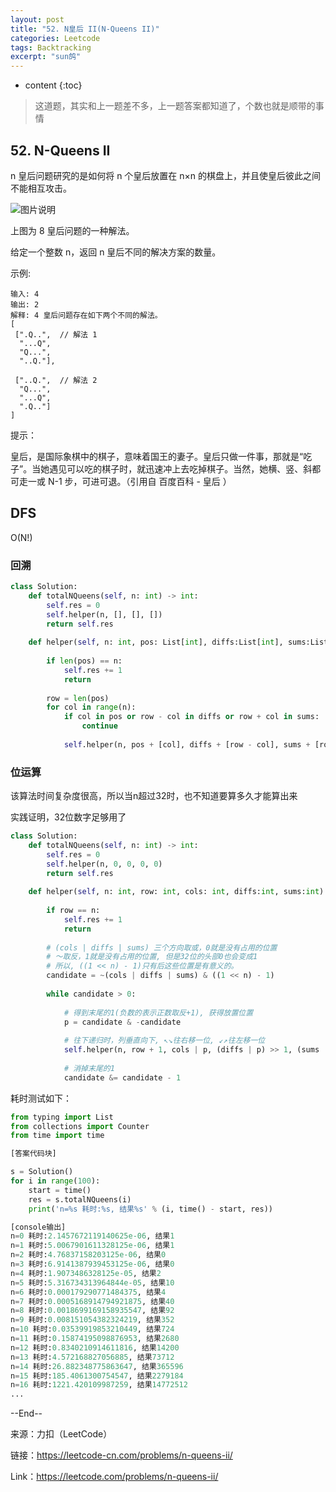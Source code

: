 ```yaml
---
layout: post
title: "52. N皇后 II(N-Queens II)"
categories: Leetcode
tags: Backtracking
excerpt: "sun鸽"
---
```


* content
{:toc}

> 这道题，其实和上一题差不多，上一题答案都知道了，个数也就是顺带的事情

## 52. N-Queens II

n 皇后问题研究的是如何将 n 个皇后放置在 n×n 的棋盘上，并且使皇后彼此之间不能相互攻击。

![图片说明](https://geemaple.github.io/images/leetcode-algorithm-51.png)

上图为 8 皇后问题的一种解法。

给定一个整数 n，返回 n 皇后不同的解决方案的数量。

示例:

```
输入: 4
输出: 2
解释: 4 皇后问题存在如下两个不同的解法。
[
 [".Q..",  // 解法 1
  "...Q",
  "Q...",
  "..Q."],

 ["..Q.",  // 解法 2
  "Q...",
  "...Q",
  ".Q.."]
]
```

提示：

皇后，是国际象棋中的棋子，意味着国王的妻子。皇后只做一件事，那就是“吃子”。当她遇见可以吃的棋子时，就迅速冲上去吃掉棋子。当然，她横、竖、斜都可走一或 N-1 步，可进可退。（引用自 百度百科 - 皇后 ）

## DFS

O(N!)

### 回溯

```python
class Solution:
    def totalNQueens(self, n: int) -> int:
        self.res = 0
        self.helper(n, [], [], [])
        return self.res
        
    def helper(self, n: int, pos: List[int], diffs:List[int], sums:List[int]) -> None:
        
        if len(pos) == n:
            self.res += 1
            return
        
        row = len(pos) 
        for col in range(n):   
            if col in pos or row - col in diffs or row + col in sums:
                continue
            
            self.helper(n, pos + [col], diffs + [row - col], sums + [row + col])
```

### 位运算

该算法时间复杂度很高，所以当n超过32时，也不知道要算多久才能算出来

实践证明，32位数字足够用了

```python
class Solution:
    def totalNQueens(self, n: int) -> int:
        self.res = 0
        self.helper(n, 0, 0, 0, 0)
        return self.res
        
    def helper(self, n: int, row: int, cols: int, diffs:int, sums:int) -> None:
        
        if row == n:
            self.res += 1
            return
        
        # (cols | diffs | sums) 三个方向取或，0就是没有占用的位置
        # ～取反，1就是没有占用的位置, 但是32位的头部0也会变成1 
        # 所以, ((1 << n) - 1)只有后这些位置是有意义的。
        candidate = ~(cols | diffs | sums) & ((1 << n) - 1) 
        
        while candidate > 0:
            
            # 得到末尾的1(负数的表示正数取反+1), 获得放置位置
            p = candidate & -candidate 
            
            # 往下递归时，列垂直向下, ↖️↘️往右移一位, ↙️↗️往左移一位
            self.helper(n, row + 1, cols | p, (diffs | p) >> 1, (sums | p) << 1)
            
            # 消掉末尾的1
            candidate &= candidate - 1 
```

耗时测试如下：

```python
from typing import List
from collections import Counter
from time import time

[答案代码块]

s = Solution()
for i in range(100):
    start = time()
    res = s.totalNQueens(i)
    print('n=%s 耗时:%s, 结果%s' % (i, time() - start, res))

[console输出]
n=0 耗时:2.1457672119140625e-06, 结果1
n=1 耗时:5.0067901611328125e-06, 结果1
n=2 耗时:4.76837158203125e-06, 结果0
n=3 耗时:6.9141387939453125e-06, 结果0
n=4 耗时:1.9073486328125e-05, 结果2
n=5 耗时:5.316734313964844e-05, 结果10
n=6 耗时:0.000179290771484375, 结果4
n=7 耗时:0.0005168914794921875, 结果40
n=8 耗时:0.0018699169158935547, 结果92
n=9 耗时:0.008151054382324219, 结果352
n=10 耗时:0.03539919853210449, 结果724
n=11 耗时:0.15874195098876953, 结果2680
n=12 耗时:0.8340210914611816, 结果14200
n=13 耗时:4.572168827056885, 结果73712
n=14 耗时:26.882348775863647, 结果365596
n=15 耗时:185.4061300754547, 结果2279184
n=16 耗时:1221.420109987259, 结果14772512
...
```


--End--

来源：力扣（LeetCode）

链接：https://leetcode-cn.com/problems/n-queens-ii/

Link：https://leetcode.com/problems/n-queens-ii/
